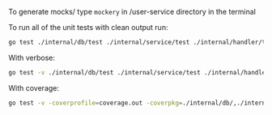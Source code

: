 To generate mocks/ type `mockery` in /user-service directory in the terminal

To run all of the unit tests with clean output run:
```bash
go test ./internal/db/test ./internal/service/test ./internal/handler/test
```

With verbose:
```bash
go test -v ./internal/db/test ./internal/service/test ./internal/handler/test
```

With coverage:
```bash
go test -v -coverprofile=coverage.out -coverpkg=./internal/db/,./internal/service/,./internal/handler/ ./internal/db/test ./internal/service/test ./internal/handler/test
```

